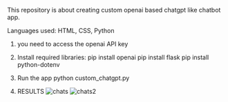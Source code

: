 This repository is about creating custom openai based chatgpt like chatbot app.

Languages used: HTML, CSS, Python

1.  you need to access the openai API key

2. Install required libraries:
    pip install openai
    pip install flask
    pip install python-dotenv

3. Run the app
   python custom_chatgpt.py
   

4. RESULTS
![chats](https://user-images.githubusercontent.com/88123010/236746723-401748e8-6aa2-4fd3-be6c-acbab4689035.PNG)
       ![chats2](https://user-images.githubusercontent.com/88123010/236746729-14e285f7-6a3a-426a-b6dc-12421486e231.PNG)
